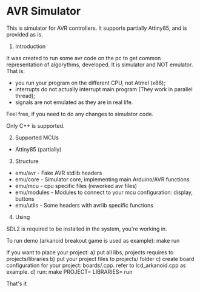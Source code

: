 # AVR Simulator

This is simulator for AVR controllers.
It supports partially Attiny85, and is provided as is.

1. Introduction

It was created to run some avr code on the pc to get 
common representation of algorythms, developed. It is
simulator and NOT emulator. That is:

 * you run your program on the different CPU, not Atmel (x86);
 * interrupts do not actually interrupt main program (They work in parallel thread);
 * signals are not emulated as they are in real life.

Feel free, if you need to do any changes to simulator code.

Only C++ is supported.

2. Supported MCUs

 * Attiny85 (partially)

3. Structure

 * emu/avr      - Fake AVR stdlib headers
 * emu/core     - Simulator core, implementing main Arduino/AVR
                  functions
 * emu/mcu      - cpu specific files (reworked avr files)
 * emu/modules  - Modules to connect to your mcu configuration: display, buttons
 * emu/utils    - Some headers with avrlib specific functions

4. Using

 SDL2 is required to be installed in the system, you're working in.

 To run demo (arkanoid breakout game is used as example):
     make run

 If you want to place your project:
 a) put all libs, projects requires to projects/libraries
 b) put your project files to projects/<name> folder
 c) create board configuration for your project: boards/<name>.cpp.
    refer to lcd_arkanoid.cpp as example.
 d) run: make PROJECT=<name> LIBRARIES=<list> run

That's it
